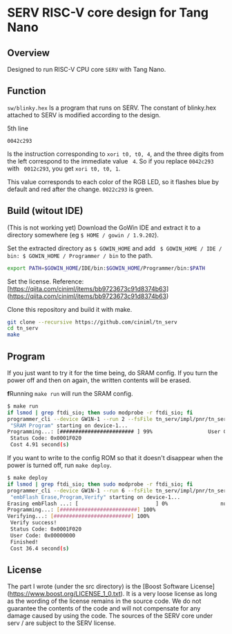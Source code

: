 # SERV RISC-V core design for Tang Nano

## Overview

Designed to run RISC-V CPU core `SERV` with Tang Nano.

## Function

`sw/blinky.hex` Is a program that runs on SERV. The constant of blinky.hex attached to SERV is modified according to the design.

5th line

```
0042c293
```

Is the instruction corresponding to `xori t0, t0, 4`, and the three digits from the left correspond to the immediate value ` 4`.
So if you replace `0042c293` with ` 0012c293`, you get `xori t0, t0, 1`.

This value corresponds to each color of the RGB LED, so it flashes blue by default and red after the change. `0022c293` is green.

## Build (witout IDE)

(This is not working yet)
Download the GoWin IDE and extract it to a directory somewhere (eg `$ HOME / gowin / 1.9.202`).

Set the extracted directory as `$ GOWIN_HOME` and add ` $ GOWIN_HOME / IDE / bin: $ GOWIN_HOME / Programmer / bin` to the path.

```bash
export PATH=$GOWIN_HOME/IDE/bin:$GOWIN_HOME/Programmer/bin:$PATH
```

Set the license. Reference: [https://qiita.com/ciniml/items/bb9723673c91d8374b63] (https://qiita.com/ciniml/items/bb9723673c91d8374b63)

Clone this repository and build it with make.

```bash
git clone --recursive https://github.com/ciniml/tn_serv
cd tn_serv
make
```

## Program

If you just want to try it for the time being, do SRAM config. If you turn the power off and then on again, the written contents will be erased.

**f**Running `make run` will run the SRAM config.

```bash
$ make run
if lsmod | grep ftdi_sio; then sudo modprobe -r ftdi_sio; fi
programmer_cli --device GW1N-1 --run 2 --fsFile tn_serv/impl/pnr/tn_serv.fs
 "SRAM Program" starting on device-1...
Programming...: [######################## ] 99%                  User Code: 0x00000000
 Status Code: 0x0001F020
 Cost 4.91 second(s)
```

If you want to write to the config ROM so that it doesn't disappear when the power is turned off, run `make deploy`.

```bash
$ make deploy
if lsmod | grep ftdi_sio; then sudo modprobe -r ftdi_sio; fi
programmer_cli --device GW1N-1 --run 6 --fsFile tn_serv/impl/pnr/tn_serv.fs
 "embFlash Erase,Program,Verify" starting on device-1...
Erasing embFlash ...: [                         ] 0%                 number addresses of data:332
Programming...: [#########################] 100%
Verifying...: [#########################] 100%
 Verify success!
 Status Code: 0x0001F020
 User Code: 0x00000000
 Finished!
 Cost 36.4 second(s)
```

## License

The part I wrote (under the src directory) is the [Boost Software License] (https://www.boost.org/LICENSE_1_0.txt). It is a very loose license as long as the wording of the license remains in the source code.
We do not guarantee the contents of the code and will not compensate for any damage caused by using the code.
The sources of the SERV core under serv / are subject to the SERV license.
